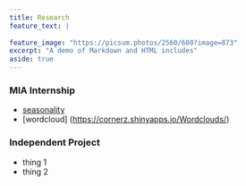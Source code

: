 ```yaml
---
title: Research
feature_text: |
  
feature_image: "https://picsum.photos/2560/600?image=873"
excerpt: "A demo of Markdown and HTML includes"
aside: true
---
```


### MIA Internship
* [seasonality](https://cornerz.shinyapps.io/MIA_Seasonality/)
* [wordcloud] (https://cornerz.shinyapps.io/Wordclouds/)

### Independent Project
* thing 1
* thing 2

